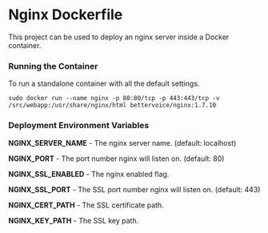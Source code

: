 Nginx Dockerfile
================

This project can be used to deploy an nginx server inside a Docker container.

### Running the Container

To run a standalone container with all the default settings.

```sudo docker run --name nginx -p 80:80/tcp -p 443:443/tcp -v /src/webapp:/usr/share/nginx/html bettervoice/nginx:1.7.10```

### Deployment Environment Variables

**NGINX_SERVER_NAME** - The nginx server name. (default: localhost)

**NGINX_PORT** - The port number nginx will listen on. (default: 80)

**NGINX_SSL_ENABLED** - The nginx enabled flag.

**NGINX_SSL_PORT** - The SSL port number nginx will listen on. (default: 443)

**NGINX_CERT_PATH** - The SSL certificate path.

**NGINX_KEY_PATH** - The SSL key path.